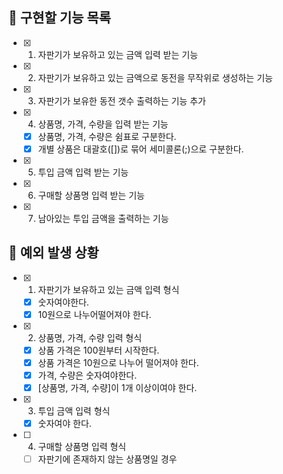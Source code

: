 ## 📌 구현할 기능 목록

- [x] 1. 자판기가 보유하고 있는 금액 입력 받는 기능
- [x] 2. 자판기가 보유하고 있는 금액으로 동전을 무작위로 생성하는 기능
- [x] 3. 자판기가 보유한 동전 갯수 출력하는 기능 추가
- [x] 4. 상품명, 가격, 수량을 입력 받는 기능
  - [x] 상품명, 가격, 수량은 쉼표로 구분한다.
  - [x] 개별 상품은 대괄호([])로 묶어 세미콜론(;)으로 구분한다.
- [x] 5. 투입 금액 입력 받는 기능
- [x] 6. 구매할 상품명 입력 받는 기능
- [x] 7. 남아있는 투입 금액을 출력하는 기능

## 🎯 예외 발생 상황

- [x] 1. 자판기가 보유하고 있는 금액 입력 형식
  - [x] 숫자여야한다.
  - [x] 10원으로 나누어떨어져야 한다.

- [x] 2. 상품명, 가격, 수량 입력 형식 
  - [x] 상품 가격은 100원부터 시작한다.
  - [x] 상품 가격은 10원으로 나누어 떨어져야 한다.
  - [x] 가격, 수량은 숫자여야한다.
  - [x] [상품명, 가격, 수량]이 1개 이상이여야 한다.

- [x] 3. 투입 금액 입력 형식
  - [x] 숫자여야 한다.

- [ ] 4. 구매할 상품명 입력 형식
  - [ ] 자판기에 존재하지 않는 상품명일 경우
